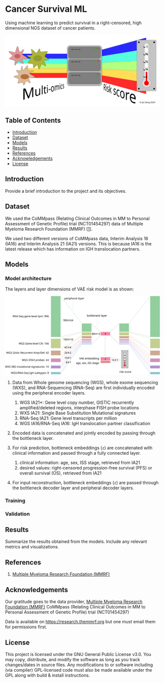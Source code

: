 # Cancer Survival ML

Using machine learning to predict survival in a right-censored, high dimensional NGS dataset of cancer patients. 

<img src="./cancer-ml-logo-export.svg" alt="Multi-omics risk modelling logo">


## Table of Contents

- [Introduction](#introduction)
- [Dataset](#dataset)
- [Models](#models)
- [Results](#results)
- [References](#references)
- [Acknowledgements](#acknowledgements)
- [License](#license)

## Introduction

Provide a brief introduction to the project and its objectives.

## Dataset

We used the CoMMpass (Relating Clinical Outcomes in MM to Personal Assessment of Genetic Profile) trial (NCT01454297) data of Multiple Myeloma Research Foundation (MMRF) [[1](#references)]. 

We used two different versions of CoMMpass data, Interim Analysis 16 (IA16) and Interim Analysis 21 (IA21) versions. This is because IA16 is the latest release which has information on IGH translocation partners. 

## Models

### Model architecture
The layers and layer dimensions of VAE risk model is as shown:

<img src="./vae-diagram-export.svg" alt="Using variational autoencoder to integrate omics data">

1. Data from Whole genome sequencing (WGS), whole exome sequencing (WXS), and RNA-Sequencing (RNA-Seq) are first individually encoded using the peripheral encoder layers.
    1. WGS IA21*: Gene level copy number, GISTIC recurrently amplified/deleted regions, interphase FISH probe locations
    2. WXS IA21: Single Base Substitution Mutational signatures
    3. RNA-Seq IA21: Gene level transcripts per million
    4. WGS IA16/RNA-Seq IA16: IgH translocation partner classification
       
2. Encoded data is concatenated and jointly encoded by passing through the bottleneck layer.
   
3. For risk prediction, bottleneck embeddings (`z`) are concatenated with clinical information and passed through a fully connected layer.
    1. clinical information: age, sex, ISS stage, retrieved from IA21
    2. desired values: right-censored progression-free survival (PFS) or overall survival (OS), retrieved from IA21
       
4. For input reconstruction, bottleneck embeddings (`z`) are passed through the bottleneck decoder layer and peripheral decoder layers.

### Training

### Validation

## Results

Summarize the results obtained from the models. Include any relevant metrics and visualizations.

## References

1. [Multiple Myeloma Research Foundation (MMRF)](https://themmrf.org/)

## Acknowledgements

Our gratitude goes to the data provider, [Multiple Myeloma Research Foundation (MMRF)](https://themmrf.org/) CoMMpass (Relating Clinical Outcomes in MM to Personal Assessment of Genetic Profile) trial (NCT01454297)

Data is available on https://research.themmrf.org but one must email them for permissions first.

## License

This project is licensed under the GNU General Public License v3.0. You may copy, distribute, and modify the software as long as you track changes/dates in source files. Any modifications to or software including (via compiler) GPL-licensed code must also be made available under the GPL along with build & install instructions.
